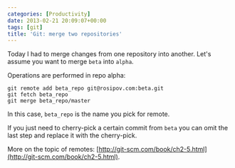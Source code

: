 ```yaml
---
categories: [Productivity]
date: 2013-02-21 20:09:07+00:00
tags: [git]
title: 'Git: merge two repositories'
---
```


Today I had to merge changes from one repository into another. Let's assume you want to merge `beta` into `alpha`.

Operations are performed in repo alpha:

    git remote add beta_repo git@rosipov.com:beta.git
    git fetch beta_repo
    git merge beta_repo/master

In this case, `beta_repo` is the name you pick for remote.

If you just need to cherry-pick a certain commit from `beta` you can omit the last step and replace it with the cherry-pick.

More on the topic of remotes: [http://git-scm.com/book/ch2-5.html](http://git-scm.com/book/ch2-5.html).
